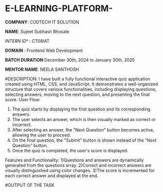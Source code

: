 # E-LEARNING-PLATFORM-

**COMPANY**: CODTECH IT SOLUTION

**NAME**: Sujeet Subhash Bhosale

*INTERN ID** : CT08IAT

**DOMAIN** : Frontend Web Development

**BATCH DURATION**:December 30th, 2024 to January 30th, 2025

**MENTOR NAME**: NEELA SANTHOSH

#DESCRIPTION: I have built a fully functional interactive quiz application created using HTML, CSS, and JavaScript. It demonstrates a well-organized structure that covers various functionalities, including displaying questions, selecting answers, moving to the next question, and presenting the final score.
User Flow:
1) The quiz starts by displaying the first question and its corresponding answers.
2) The user selects an answer, which is then visually marked as correct or incorrect.
3) After selecting an answer, the "Next Question" button becomes active, allowing the user to proceed.
4) On the final question, the "Submit" button is shown instead of the "Next Question" button.
5) Once the quiz is completed, the user's score is displayed.

Features and Functionality:
1)Questions and answers are dynamically generated from the questions array.
2)Correct and incorrect answers are visually distinguished using color changes.
3)The score is incremented for each correct answer and displayed at the end.

#OUTPUT OF THE TASK

